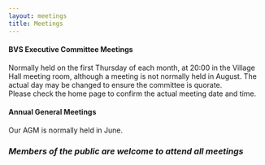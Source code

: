 ```yaml
---
layout: meetings
title: Meetings
---
```


#### BVS Executive Committee Meetings
Normally held on the first Thursday of each month, at 20:00 in the Village Hall meeting room, although a meeting is not normally held in August.  The actual day may be changed to ensure the committee is quorate.  
Please check the home page to confirm the actual meeting date and time.
#### Annual General Meetings
Our AGM is normally held in June.  

### _Members of the public are welcome to attend all meetings_
